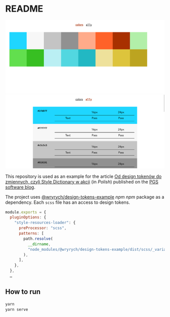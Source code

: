 # README

![](./promo-001.png)
![](./promo-002.png)

This repository is used as an example for the article [Od design tokenów do zmiennych, czyli Style Dictionary w akcji](https://www.pgs-soft.com/pl/blog/od-design-tokenow-do-zmiennych-czyli-style-dictionary-w-akcji/) (in *Polish*) published on the [PGS software blog](https://www.pgs-soft.com/blog/).

The project uses [@wryrych/design-tokens-example](https://www.npmjs.com/package/@wryrych/design-tokens-example) *npm* *npm* package as a dependency. Each `scss` file has an access to design tokens.

```js
module.exports = {
  pluginOptions: {
    "style-resources-loader": {
      preProcessor: "scss",
      patterns: [
        path.resolve(
          __dirname,
          "node_modules/@wryrych/design-tokens-example/dist/scss/_variables.scss"
        ),
      ],
    },
  },
  …
```

## How to run

```sh
yarn
yarn serve
```